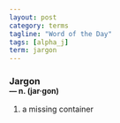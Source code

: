```yaml
---
layout: post
category: terms
tagline: "Word of the Day"
tags: [alpha_j]
term: jargon
---
```


<h3>Jargon<br/> <small>&mdash; n. (jar<span>&middot;</span>gon)</small></h3>
<p><ol><li>a missing container</li>
</ol></p>
